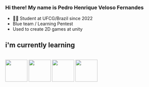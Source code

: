 ### Hi there! My name is Pedro Henrique Veloso Fernandes

- 👨‍💻 Student at UFCG/Brazil since 2022
- Blue team / Learning Pentest
- Used to create 2D games at unity
  
## i'm currently learning
<div style="display: inline_block"><br>
<img align="center" src="https://cdn.jsdelivr.net/gh/devicons/devicon/icons/github/github-original.svg" width="70" height="70"/>
<img align="center" src="https://cdn.jsdelivr.net/gh/devicons/devicon/icons/python/python-original.svg" width="70" height="70"/>
<img align="center" src="https://cdn.jsdelivr.net/gh/devicons/devicon/icons/java/java-original.svg" width="70" height="70"/>
<img align="center" src="https://cdn.jsdelivr.net/gh/devicons/devicon/icons/linux/linux-original.svg" width="70" height="70"/>
</div>
